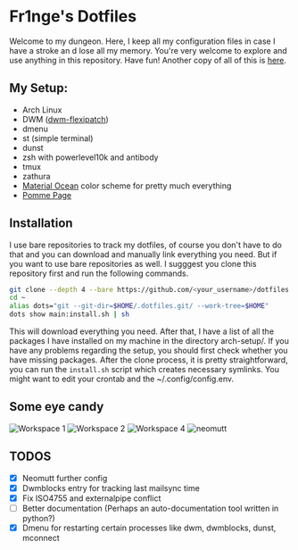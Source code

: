 # Fr1nge's Dotfiles

Welcome to my dungeon. Here, I keep all my configuration files in case I have a stroke an
d lose all my memory. You're very welcome to explore and use anything in this repository. 
Have fun! Another copy of all of this is [here](https://git.yigitcolakoglu.com/yigitcolakoglu/dotfiles).

## My Setup: 

* Arch Linux
* DWM ([dwm-flexipatch](https://github.com/bakkeby/dwm-flexipatch))
* dmenu
* st (simple terminal)
* dunst
* zsh with powerlevel10k and antibody
* tmux
* zathura
* [Material Ocean](https://github.com/material-ocean/) color scheme for pretty much everything
* [Pomme Page](https://github.com/kikiklang/pomme-page)

## Installation

I use bare repositories to track my dotfiles, of course you don't have to do that and you can download and manually link everything you need. But if
you want to use bare repositories as well. I sugggest you clone this repository first and run the following commands.

```sh
git clone --depth 4 --bare https://github.com/<your_username>/dotfiles.git  ~/.dotfiles.git
cd ~
alias dots="git --git-dir=$HOME/.dotfiles.git/ --work-tree=$HOME"
dots show main:install.sh | sh
```

This will download everything you need. After that, I have a list of all the packages I have installed on my machine in the directory arch-setup/.
If you have any problems regarding the setup, you should first check whether you have missing packages. 
After the clone process, it is pretty straightforward, you can run the `install.sh` script which creates necessary symlinks. 
You might want to edit your crontab and the ~/.config/config.env.

## Some eye candy

![Workspace 1](https://minio.yigitcolakoglu.com/screenshots/rice/neofetch.png) 
![Workspace 2](https://minio.yigitcolakoglu.com/screenshots/rice/brave.png) 
![Workspace 4](https://minio.yigitcolakoglu.com/screenshots/rice/ranger.png) 
![neomutt](https://minio.yigitcolakoglu.com/screenshots/rice/mail.png) 

## TODOS

* [X] Neomutt further config
* [X] Dwmblocks entry for tracking last mailsync time
* [X] Fix ISO4755 and externalpipe conflict
* [ ] Better documentation (Perhaps an auto-documentation tool written in python?)
* [X] Dmenu for restarting certain processes like dwm, dwmblocks, dunst, mconnect

